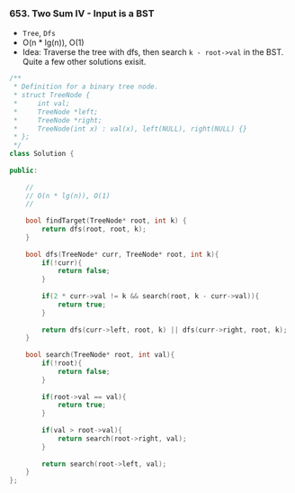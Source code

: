 ### 653. Two Sum IV - Input is a BST
* `Tree`, `Dfs`
* O(n * lg(n)), O(1)
* Idea: Traverse the tree with dfs, then search `k - root->val` in the BST. Quite a few other solutions exisit.
```cpp
/**
 * Definition for a binary tree node.
 * struct TreeNode {
 *     int val;
 *     TreeNode *left;
 *     TreeNode *right;
 *     TreeNode(int x) : val(x), left(NULL), right(NULL) {}
 * };
 */
class Solution {
    
public:
    
    //
    // O(n * lg(n)), O(1)
    //
    
    bool findTarget(TreeNode* root, int k) {
        return dfs(root, root, k);
    }
    
    bool dfs(TreeNode* curr, TreeNode* root, int k){
        if(!curr){
            return false;
        }
        
        if(2 * curr->val != k && search(root, k - curr->val)){
            return true;
        }
        
        return dfs(curr->left, root, k) || dfs(curr->right, root, k);
    }
    
    bool search(TreeNode* root, int val){
        if(!root){
            return false;
        }
        
        if(root->val == val){
            return true;
        }
        
        if(val > root->val){
            return search(root->right, val);
        }
        
        return search(root->left, val);
    }
};
```
